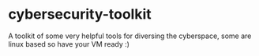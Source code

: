 # cybersecurity-toolkit
A toolkit of some very helpful tools for diversing the cyberspace, some are linux based so have your VM ready :)
